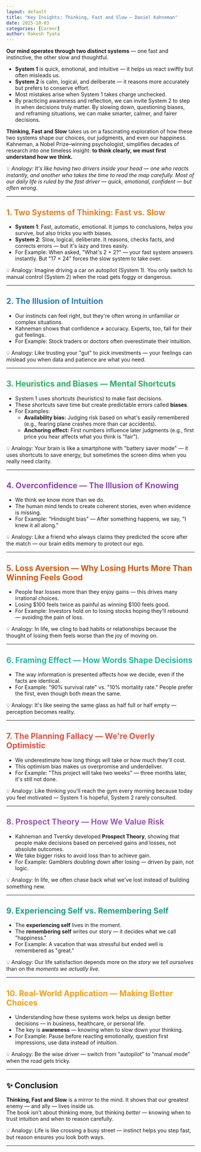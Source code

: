 ```yaml
---
layout: default
title: "Key Insights: Thinking, Fast and Slow — Daniel Kahneman"
date: 2025-10-03
categories: [Career]
author: Rakesh Tyata
---
```


**Our mind operates through two distinct systems** — one fast and instinctive, the other slow and thoughtful.

- **System 1** is quick, emotional, and intuitive — it helps us react swiftly but often misleads us.
- **System 2** is calm, logical, and deliberate — it reasons more accurately but prefers to conserve effort.
- Most mistakes arise when System 1 takes charge unchecked.
- By practicing awareness and reflection, we can invite System 2 to step in when decisions truly matter. By slowing down, questioning biases, and reframing situations, we can make smarter, calmer, and fairer decisions.

**Thinking, Fast and Slow** takes us on a fascinating exploration of how these two systems shape our choices, our judgments, and even our happiness. Kahneman, a Nobel Prize–winning psychologist, simplifies decades of research into one timeless insight: **to think clearly, we must first understand how we think.**

💡 _Analogy: It's like having two drivers inside your head — one who reacts instantly, and another who takes the time to read the map carefully. Most of our daily life is ruled by the fast driver — quick, emotional, confident — but often wrong._

---

## <span style="color:#E67E22">1. Two Systems of Thinking: Fast vs. Slow</span>

- **System 1**: Fast, automatic, emotional. It jumps to conclusions, helps you survive, but also tricks you with biases.
- **System 2**: Slow, logical, deliberate. It reasons, checks facts, and corrects errors — but it's lazy and tires easily.
- For Example: When asked, "What's 2 + 2?" — your fast system answers instantly. But "17 × 24" forces the slow system to take over.

💡 Analogy: Imagine driving a car on autopilot (System 1). You only switch to manual control (System 2) when the road gets foggy or dangerous.

---

## <span style="color:#2980B9">2. The Illusion of Intuition</span>

- Our instincts can feel right, but they're often wrong in unfamiliar or complex situations.
- Kahneman shows that confidence ≠ accuracy. Experts, too, fall for their gut feelings.
- For Example: Stock traders or doctors often overestimate their intuition.

💡 Analogy: Like trusting your "gut" to pick investments — your feelings can mislead you when data and patience are what you need.

---

## <span style="color:#27AE60">3. Heuristics and Biases — Mental Shortcuts</span>

- System 1 uses shortcuts (heuristics) to make fast decisions.
- These shortcuts save time but create predictable errors called **biases**.
- For Examples:
  - **Availability bias:** Judging risk based on what's easily remembered (e.g., fearing plane crashes more than car accidents).
  - **Anchoring effect:** First numbers influence later judgments (e.g., first price you hear affects what you think is "fair").

💡 Analogy: Your brain is like a smartphone with "battery saver mode" — it uses shortcuts to save energy, but sometimes the screen dims when you really need clarity.

---

## <span style="color:#8E44AD">4. Overconfidence — The Illusion of Knowing</span>

- We think we know more than we do.
- The human mind tends to create coherent stories, even when evidence is missing.
- For Example: "Hindsight bias" — After something happens, we say, "I knew it all along."

💡 Analogy: Like a friend who always claims they predicted the score after the match — our brain edits memory to protect our ego.

---

## <span style="color:#D35400">5. Loss Aversion — Why Losing Hurts More Than Winning Feels Good</span>

- People fear losses more than they enjoy gains — this drives many irrational choices.
- Losing $100 feels twice as painful as winning $100 feels good.
- For Example: Investors hold on to losing stocks hoping they'll rebound — avoiding the pain of loss.

💡 Analogy: In life, we cling to bad habits or relationships because the thought of losing them feels worse than the joy of moving on.

---

## <span style="color:#1ABC9C">6. Framing Effect — How Words Shape Decisions</span>

- The way information is presented affects how we decide, even if the facts are identical.
- For Example: "90% survival rate" vs. "10% mortality rate." People prefer the first, even though both mean the same.

💡 Analogy: It's like seeing the same glass as half full or half empty — perception becomes reality.

---

## <span style="color:#E74C3C">7. The Planning Fallacy — We're Overly Optimistic</span>

- We underestimate how long things will take or how much they'll cost.
- This optimism bias makes us overpromise and underdeliver.
- For Example: "This project will take two weeks" — three months later, it's still not done.

💡 Analogy: Like thinking you'll reach the gym every morning because today you feel motivated — System 1 is hopeful, System 2 rarely consulted.

---

## <span style="color:#9B59B6">8. Prospect Theory — How We Value Risk</span>

- Kahneman and Tversky developed **Prospect Theory**, showing that people make decisions based on perceived gains and losses, not absolute outcomes.
- We take bigger risks to avoid loss than to achieve gain.
- For Example: Gamblers doubling down after losing — driven by pain, not logic.

💡 Analogy: In life, we often chase back what we've lost instead of building something new.

---

## <span style="color:#16A085">9. Experiencing Self vs. Remembering Self</span>

- The **experiencing self** lives in the moment.
- The **remembering self** writes our story — it decides what we call "happiness."
- For Example: A vacation that was stressful but ended well is remembered as "great."

💡 Analogy: Our life satisfaction depends more on the _story we tell ourselves_ than on the _moments we actually live._

---

## <span style="color:#F39C12">10. Real-World Application — Making Better Choices</span>

- Understanding how these systems work helps us design better decisions — in business, healthcare, or personal life.
- The key is **awareness** — knowing when to slow down your thinking.
- For Example: Pause before reacting emotionally, question first impressions, use data instead of intuition.

💡 Analogy: Be the wise driver — switch from "autopilot" to "manual mode" when the road gets tricky.

---

## ✨ **Conclusion**

**Thinking, Fast and Slow** is a mirror to the mind. It shows that our greatest enemy — and ally — lives inside us.  
The book isn't about thinking more, but thinking _better_ — knowing when to trust intuition and when to reason carefully.

💡 Analogy: Life is like crossing a busy street — instinct helps you step fast, but reason ensures you look both ways.

---
